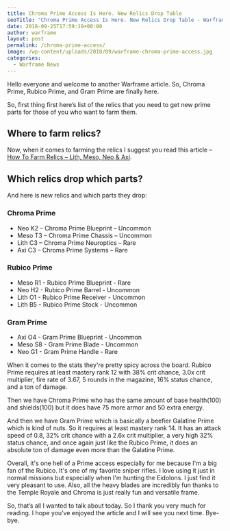 ```yaml
---
title: Chroma Prime Access Is Here. New Relics Drop Table
seoTitle: "Chroma Prime Access Is Here. New Relics Drop Table - Warframe Blog"
date: 2018-09-25T17:59:19+00:00
author: warframe
layout: post
permalink: /chroma-prime-access/
image: /wp-content/uploads/2018/09/warframe-chroma-prime-access.jpg
categories:
  - Warframe News
---
```


Hello everyone and welcome to another Warframe article. So, Chroma Prime, Rubico Prime, and Gram Prime are finally here. <!--more-->

So, first thing first here’s list of the relics that you need to get new prime parts for those of you who want to farm them.

## Where to farm relics?
Now, when it comes to farming the relics I suggest you read this article – [How To Farm Relics – Lith, Meso, Neo & Axi](/how-to-farm-relics/).

## Which relics drop which parts?
And here is new relics and which parts they drop:
### Chroma Prime
* Neo K2 – Chroma Prime Blueprint – Uncommon
* Meso T3 – Chroma Prime Chassis – Uncommon
* Lith C3 – Chroma Prime Neuroptics – Rare
* Axi C3 – Chroma Prime Systems – Rare

### Rubico Prime
* Meso R1 - Rubico Prime Blueprint - Rare
* Neo H2 - Rubico Prime Barrel - Uncommon
* Lith O1 - Rubico Prime Receiver - Uncommon
* Lith B5 - Rubico Prime Stock - Uncommon

### Gram Prime
* Axi O4 - Gram Prime Blueprint - Uncommon
* Meso S8 - Gram Prime Blade - Uncommon
* Neo G1 - Gram Prime Handle - Rare

When it comes to the stats they're pretty spicy across the board. Rubico Prime requires at least mastery rank 12 with 38% crit chance, 3.0x crit multiplier, fire rate of 3.67, 5 rounds in the magazine, 16% status chance, and a ton of damage.

Then we have Chroma Prime who has the same amount of base health(100) and shields(100) but it does have 75 more armor and 50 extra energy.

And then we have Gram Prime which is basically a beefier Galatine Prime which is kind of nuts. So it requires at least mastery rank 14. It has an attack speed of 0.8, 32% crit chance with a 2.6x crit multiplier, a very high 32% status chance, and once again just like the Rubico Prime, it does an absolute ton of damage even more than the Galatine Prime. 

Overall, it's one hell of a Prime access especially for me because I'm a big fan of the Rubico. It's one of my favorite sniper rifles. I love using it just in normal missions but especially when I'm hunting the Eidolons. I just find it very pleasant to use. Also, all the heavy blades are incredibly fun thanks to the Temple Royale and Chroma is just really fun and versatile frame.

So, that’s all I wanted to talk about today. So I thank you very much for reading. I hope you’ve enjoyed the article and I will see you next time. Bye-bye.